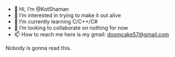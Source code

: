 - 👋 Hi, I’m @KotShaman
- 👀 I’m interested in trying to make it out alive
- 🌱 I’m currently learning C/C++/C#
- 💞️ I’m looking to collaborate on nothing for now
- 📫 How to reach me here is my gmail: doomcake57@gmail.com

<!---
KotShaman/KotShaman is a ✨ special ✨ repository because its `README.md` (this file) appears on your GitHub profile.
You can click the Preview link to take a look at your changes.
--->














Nobody is gonna read this.
